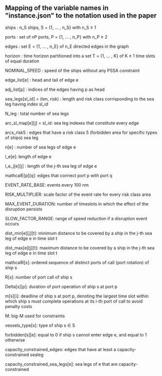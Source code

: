 ## Mapping of the variable names in "instance.json" to the notation used in the paper

ships : n_S ships, S = {1, … , n_S} with n_S ≥ 1

ports : set of nP ports, P = {1, … , n_P} with n_P ≥ 2

edges : set E = {1, … , n_E} of n_E directed edges in the graph

horizon : time horizon partitioned into a set T = {1, … , K} of K ≥ 1 time slots of equal duration

NOMINAL_SPEED : speed of the ships without any PSSA constraint

edge_list[e] : head and tail of edge e

adj_list[p] : indices of the edges having p as head

sea_legs[sl_id] = (len, risk) : length and risk class corrisponding to the sea leg having index sl_id

N_leg : total number of sea legs

arc_sl_map[e][j] = sl_id: sea leg indexes that constitute every edge

arcs_risk5 : edges that have a risk class 5 (forbidden area for specific types of ships) sea leg

n[e] : number of sea legs of edge e

l_e[e]: length of edge e

l_e_j[e][j] : length of the j-th sea leg of edge e

mathcalE[p][q]: edges that connect port p with port q

EVENT_RATE_BASE: events every 100 nm

RISK_MULTIPLIER: scale factor of the event rate for every risk class area

MAX_EVENT_DURATION: number of timeslots in which the effect of the disruption persists

SLOW_FACTOR_RANGE: range of speed reduction if a disruption event occurs

dist_min[e][j][t]: minimum distance to be covered by a ship in the j-th sea leg of edge e in time slot t

dist_max[e][j][t]: maximum distance to be covered by a ship in the j-th sea leg of edge e in time slot t

mathcalR[s]: ordered sequence of distinct ports of call (port rotation) of ship s

R[s]: number of port call of ship s

Delta[s][p]: duration of port operation of ship s at port p

m[s][i]: deadline of ship s at port p, denoting the largest time slot within which ship s must complete operations at its i-th port of call to avoid penalty costs

M: big-M used for constraints

vessels_type[s]: type of ship s ∈ S

forbidden[s][e]: equal to 0 if ship s cannot enter edge e, and equal to 1 otherwise

capacity_constrained_edges: edges that have at least a capacity-constrained sealeg

capacity_constrained_sea_legs[e]: sea legs of e that are capacity-constrained
